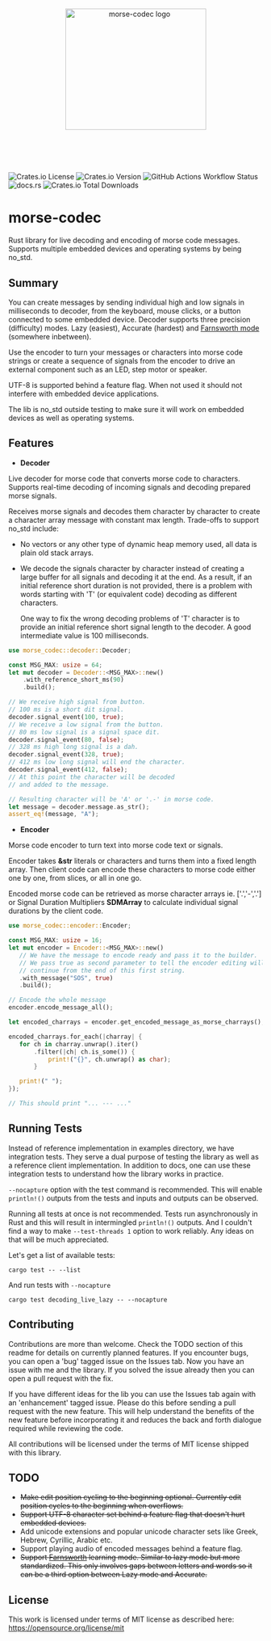 <p align="center" style="padding: 25px 0 45px 0">
  <img width="279" height="240" style="max-width: 279px" src="https://raw.githubusercontent.com/burumdev/morse-codec/refs/heads/master/morse-logo.png" alt="morse-codec logo" />
</p>

#

![Crates.io License](https://img.shields.io/crates/l/morse-codec) ![Crates.io Version](https://img.shields.io/crates/v/morse-codec) ![GitHub Actions Workflow Status](https://img.shields.io/github/actions/workflow/status/burumdev/morse-codec/rust.yml) ![docs.rs](https://img.shields.io/docsrs/morse-codec) ![Crates.io Total Downloads](https://img.shields.io/crates/d/morse-codec)

# morse-codec
Rust library for live decoding and encoding of morse code messages. Supports multiple embedded devices and operating systems by being no_std.

## Summary

You can create messages by sending individual high and low signals in milliseconds to decoder,
from the keyboard, mouse clicks, or a button connected to some embedded device.
Decoder supports three precision (difficulty) modes. Lazy (easiest), Accurate (hardest) and
[Farnsworth mode](https://www.arrl.org/files/file/Technology/x9004008.pdf) (somewhere inbetween).

Use the encoder to turn your messages or characters into morse code strings or create a
sequence of signals from the encoder to drive an external component such as an LED, step motor or speaker.

UTF-8 is supported behind a feature flag.
When not used it should not interfere with embedded device applications.

The lib is no_std outside testing to make sure it will work on embedded devices
as well as operating systems.

## Features

* **Decoder**

Live decoder for morse code that converts morse code to characters. Supports real-time decoding of incoming signals and decoding
prepared morse signals.

Receives morse signals and decodes them character by character
to create a character array message with constant max length.
Trade-offs to support no_std include:
* No vectors or any other type of dynamic heap memory used, all data is plain old stack arrays.
* We decode the signals character by character instead of creating a large buffer for all
  signals and decoding it at the end. As a result, if an initial reference short duration is not
  provided, there is a problem with words starting with 'T' (or equivalent code) decoding as different characters.

  One way to fix the wrong decoding problems of 'T' character is to provide an initial reference short signal
  length to the decoder. A good intermediate value is 100 milliseconds.

```rust
use morse_codec::decoder::Decoder;

const MSG_MAX: usize = 64;
let mut decoder = Decoder::<MSG_MAX>::new()
    .with_reference_short_ms(90)
    .build();

// We receive high signal from button.
// 100 ms is a short dit signal.
decoder.signal_event(100, true);
// We receive a low signal from the button.
// 80 ms low signal is a signal space dit.
decoder.signal_event(80, false);
// 328 ms high long signal is a dah.
decoder.signal_event(328, true);
// 412 ms low long signal will end the character.
decoder.signal_event(412, false);
// At this point the character will be decoded
// and added to the message.

// Resulting character will be 'A' or '.-' in morse code.
let message = decoder.message.as_str();
assert_eq!(message, "A");
```


* **Encoder**

Morse code encoder to turn text into morse code text or signals.

Encoder takes **&str** literals or characters and
turns them into a fixed length array. Then client code can encode these characters
to morse code either one by one, from slices, or all in one go.

Encoded morse code can be retrieved as morse character arrays ie. ['.','-','.'] or Signal
Duration Multipliers **SDMArray** to calculate individual signal durations by the client code.

```rust
use morse_codec::encoder::Encoder;

const MSG_MAX: usize = 16;
let mut encoder = Encoder::<MSG_MAX>::new()
   // We have the message to encode ready and pass it to the builder.
   // We pass true as second parameter to tell the encoder editing will
   // continue from the end of this first string.
   .with_message("SOS", true)
   .build();

// Encode the whole message
encoder.encode_message_all();

let encoded_charrays = encoder.get_encoded_message_as_morse_charrays();

encoded_charrays.for_each(|charray| {
   for ch in charray.unwrap().iter()
       .filter(|ch| ch.is_some()) {
           print!("{}", ch.unwrap() as char);
       }

   print!(" ");
});

// This should print "... --- ..."
```

## Running Tests
Instead of reference implementation in examples directory, we have integration tests.
They serve a dual purpose of testing the library as well as a reference client implementation.
In addition to docs, one can use these integration tests to understand how the library works
in practice.

`--nocapture` option with the test command is recommended. This will
enable `println!()` outputs from the tests and inputs and outputs can be observed.

Running all tests at once is not recommended. Tests run asynchronously in Rust and this will
result in intermingled `println!()` outputs. And I couldn't find a way to make `--test-threads 1`
option to work reliably. Any ideas on that will be much appreciated.

Let's get a list of available tests:
```
cargo test -- --list
```
And run tests with `--nocapture`
```
cargo test decoding_live_lazy -- --nocapture
```

## Contributing
Contributions are more than welcome. Check the TODO section of this readme for details on currently planned features.
If you encounter bugs, you can open a 'bug' tagged issue on the Issues tab. Now you have an issue with me and the library.
If you solved the issue already then you can open a pull request with the fix.

If you have different ideas for the lib you can use the Issues tab again with an 'enhancement' tagged issue.
Please do this before sending a pull request with the new feature. This will help understand the benefits of the
new feature before incorporating it and reduces the back and forth dialogue required while reviewing the code.

All contributions will be licensed under the terms of MIT license shipped with this library.

## TODO
* <strike>Make edit position cycling to the beginning optional. Currently edit position cycles to the beginning when overflows.</strike>
* <strike>Support UTF-8 character set behind a feature flag that doesn't hurt embedded devices.</strike>
* Add unicode extensions and popular unicode character sets like Greek, Hebrew, Cyrillic, Arabic etc.
* Support playing audio of encoded messages behind a feature flag.
* <strike>Support [Farnsworth](https://www.arrl.org/files/file/Technology/x9004008.pdf) learning mode. Similar to lazy mode but more standardized.
This only involves gaps between letters and words so it can be a third option between Lazy mode and Accurate.</strike>

## License
This work is licensed under terms of MIT license as described here: https://opensource.org/license/mit

